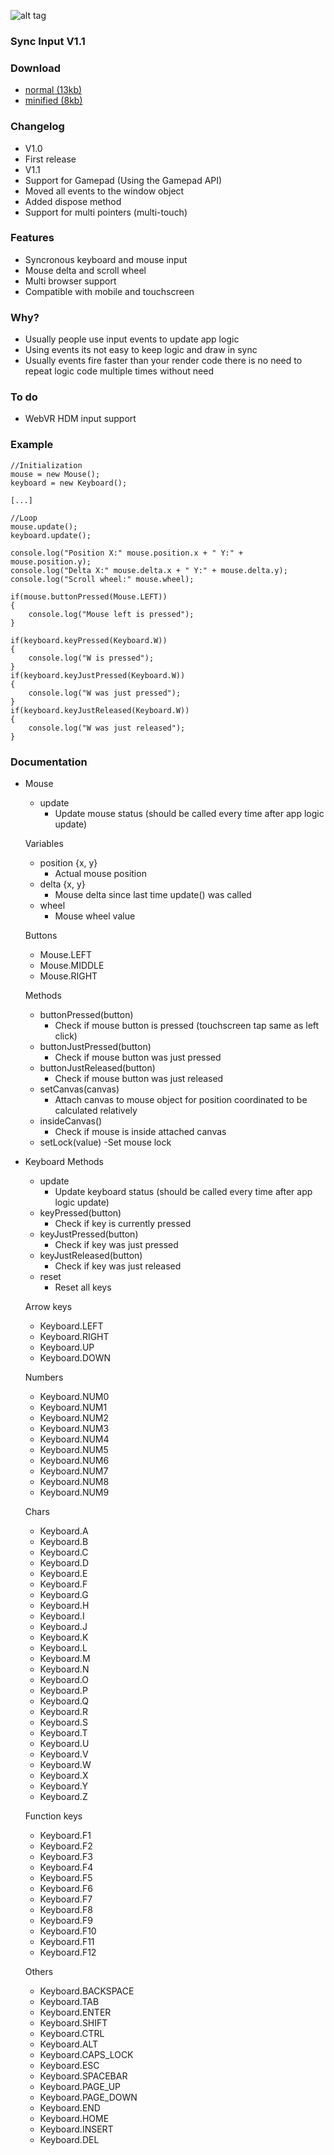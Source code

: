 ![alt tag](https://raw.githubusercontent.com/tentone/syncinput/master/docs/logo.png)

### Sync Input V1.1

### Download
 - [normal (13kb)](https://raw.githubusercontent.com/tentone/syncinput/master/build/syncinput.js)
 - [minified (8kb)](https://raw.githubusercontent.com/tentone/syncinput/master/build/syncinput.min.js)

### Changelog
 - V1.0
  - First release
 - V1.1
  - Support for Gamepad (Using the Gamepad API)
  - Moved all events to the window object
  - Added dispose method
  - Support for multi pointers (multi-touch)

### Features
 - Syncronous keyboard and mouse input
 - Mouse delta and scroll wheel
 - Multi browser support
 - Compatible with mobile and touchscreen

### Why?
 - Usually people use input events to update app logic
 - Using events its not easy to keep logic and draw in sync
 - Usually events fire faster than your render code there is no need to repeat logic code multiple times without need

### To do
 - WebVR HDM input support

### Example

    //Initialization
    mouse = new Mouse();
    keyboard = new Keyboard();
    
    [...]
    
    //Loop
    mouse.update();
    keyboard.update();
    
    console.log("Position X:" mouse.position.x + " Y:" + mouse.position.y);
    console.log("Delta X:" mouse.delta.x + " Y:" + mouse.delta.y);
    console.log("Scroll wheel:" mouse.wheel);
    
    if(mouse.buttonPressed(Mouse.LEFT))
    {
    	console.log("Mouse left is pressed");
    }
    
    if(keyboard.keyPressed(Keyboard.W))
    {
    	console.log("W is pressed");
    }
    if(keyboard.keyJustPressed(Keyboard.W))
    {
    	console.log("W was just pressed");
    }
    if(keyboard.keyJustReleased(Keyboard.W))
    {
    	console.log("W was just released");
    }

### Documentation
 - Mouse
	- update
		- Update mouse status (should be called every time after app logic update)
	
	Variables
	- position {x, y}
		- Actual mouse position
	- delta {x, y}
		- Mouse delta since last time update() was called
	- wheel
		- Mouse wheel value

	Buttons
	- Mouse.LEFT
	- Mouse.MIDDLE
	- Mouse.RIGHT

	Methods
	- buttonPressed(button)
		- Check if mouse button is pressed (touchscreen tap same as left click)
	- buttonJustPressed(button)
		- Check if mouse button was just pressed
	- buttonJustReleased(button)
		- Check if mouse button was just released
	- setCanvas(canvas)
		- Attach canvas to mouse object for position coordinated to be calculated relatively
	- insideCanvas()
		- Check if mouse is inside attached canvas
	- setLock(value)
		-Set mouse lock

 - Keyboard
	Methods
	- update
		- Update keyboard status (should be called every time after app logic update)
	- keyPressed(button)
		- Check if key is currently pressed
	- keyJustPressed(button)
		- Check if key was just pressed
	- keyJustReleased(button)
		- Check if key was just released
	- reset
		- Reset all keys

	Arrow keys
	- Keyboard.LEFT
	- Keyboard.RIGHT
	- Keyboard.UP
	- Keyboard.DOWN

	Numbers
	- Keyboard.NUM0
	- Keyboard.NUM1
	- Keyboard.NUM2
	- Keyboard.NUM3
	- Keyboard.NUM4
	- Keyboard.NUM5
	- Keyboard.NUM6
	- Keyboard.NUM7
	- Keyboard.NUM8
	- Keyboard.NUM9

	Chars
	- Keyboard.A
	- Keyboard.B
	- Keyboard.C
	- Keyboard.D
	- Keyboard.E
	- Keyboard.F
	- Keyboard.G
	- Keyboard.H
	- Keyboard.I
	- Keyboard.J
	- Keyboard.K
	- Keyboard.L
	- Keyboard.M
	- Keyboard.N
	- Keyboard.O
	- Keyboard.P
	- Keyboard.Q
	- Keyboard.R
	- Keyboard.S
	- Keyboard.T
	- Keyboard.U
	- Keyboard.V
	- Keyboard.W
	- Keyboard.X
	- Keyboard.Y
	- Keyboard.Z

	Function keys
	- Keyboard.F1
	- Keyboard.F2
	- Keyboard.F3
	- Keyboard.F4
	- Keyboard.F5
	- Keyboard.F6
	- Keyboard.F7
	- Keyboard.F8
	- Keyboard.F9
	- Keyboard.F10
	- Keyboard.F11
	- Keyboard.F12

	Others
	- Keyboard.BACKSPACE
	- Keyboard.TAB
	- Keyboard.ENTER
	- Keyboard.SHIFT
	- Keyboard.CTRL
	- Keyboard.ALT
	- Keyboard.CAPS_LOCK
	- Keyboard.ESC
	- Keyboard.SPACEBAR
	- Keyboard.PAGE_UP
	- Keyboard.PAGE_DOWN
	- Keyboard.END
	- Keyboard.HOME
	- Keyboard.INSERT
	- Keyboard.DEL
